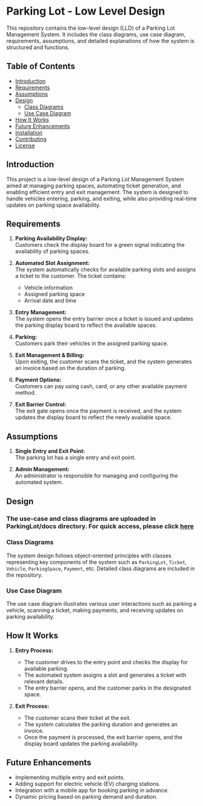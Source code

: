 # Parking Lot - Low Level Design

This repository contains the low-level design (LLD) of a Parking Lot Management System. It includes the class diagrams, use case diagram, requirements, assumptions, and detailed explanations of how the system is structured and functions.

## Table of Contents
- [Introduction](#introduction)
- [Requirements](#requirements)
- [Assumptions](#assumptions)
- [Design](#design)
  - [Class Diagrams](#class-diagrams)
  - [Use Case Diagram](#use-case-diagram)
- [How It Works](#how-it-works)
- [Future Enhancements](#future-enhancements)
- [Installation](#installation)
- [Contributing](#contributing)
- [License](#license)

## Introduction

This project is a low-level design of a Parking Lot Management System aimed at managing parking spaces, automating ticket generation, and enabling efficient entry and exit management. The system is designed to handle vehicles entering, parking, and exiting, while also providing real-time updates on parking space availability.

## Requirements

1. **Parking Availability Display:**  
   Customers check the display board for a green signal indicating the availability of parking spaces.
   
2. **Automated Slot Assignment:**  
   The system automatically checks for available parking slots and assigns a ticket to the customer. The ticket contains:
   - Vehicle information
   - Assigned parking space
   - Arrival date and time

3. **Entry Management:**  
   The system opens the entry barrier once a ticket is issued and updates the parking display board to reflect the available spaces.

4. **Parking:**  
   Customers park their vehicles in the assigned parking space.

5. **Exit Management & Billing:**  
   Upon exiting, the customer scans the ticket, and the system generates an invoice based on the duration of parking.

6. **Payment Options:**  
   Customers can pay using cash, card, or any other available payment method.

7. **Exit Barrier Control:**  
   The exit gate opens once the payment is received, and the system updates the display board to reflect the newly available space.

## Assumptions

1. **Single Entry and Exit Point:**  
   The parking lot has a single entry and exit point.

2. **Admin Management:**  
   An administrator is responsible for managing and configuring the automated system.

## Design

### The use-case and class diagrams are uploaded in ParkingLot/docs directory. For quick access, please click [here](https://github.com/harshvaghanii/lowleveldesignpractice/tree/master/ParkingLot/docs)

### Class Diagrams

The system design follows object-oriented principles with classes representing key components of the system such as `ParkingLot`, `Ticket`, `Vehicle`, `ParkingSpace`, `Payment`, etc. Detailed class diagrams are included in the repository.

### Use Case Diagram

The use case diagram illustrates various user interactions such as parking a vehicle, scanning a ticket, making payments, and receiving updates on parking availability.

## How It Works

1. **Entry Process:**  
   - The customer drives to the entry point and checks the display for available parking.
   - The automated system assigns a slot and generates a ticket with relevant details.
   - The entry barrier opens, and the customer parks in the designated space.

2. **Exit Process:**  
   - The customer scans their ticket at the exit.
   - The system calculates the parking duration and generates an invoice.
   - Once the payment is processed, the exit barrier opens, and the display board updates the parking availability.

## Future Enhancements

- Implementing multiple entry and exit points.
- Adding support for electric vehicle (EV) charging stations.
- Integration with a mobile app for booking parking in advance.
- Dynamic pricing based on parking demand and duration.
